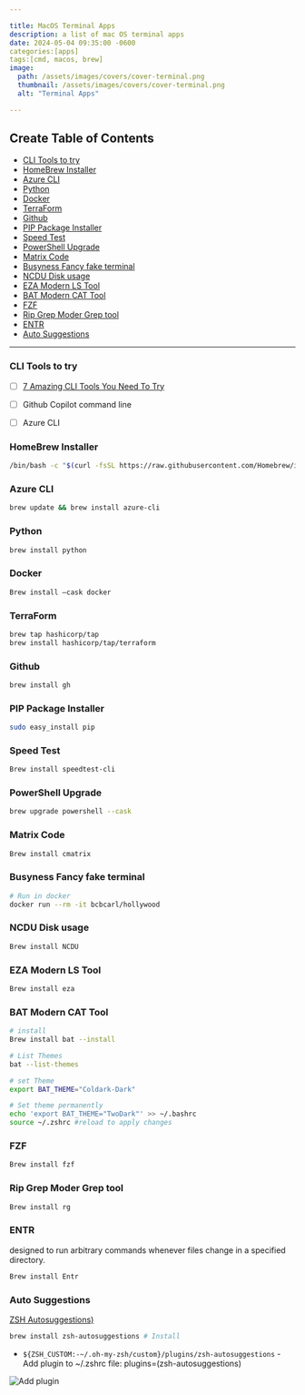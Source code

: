 ```yaml
---

title: MacOS Terminal Apps
description: a list of mac OS terminal apps
date: 2024-05-04 09:35:00 -0600
categories:[apps]
tags:[cmd, macos, brew]
image:
  path: /assets/images/covers/cover-terminal.png
  thumbnail: /assets/images/covers/cover-terminal.png
  alt: "Terminal Apps"

---
```


## Create Table of Contents

- [CLI Tools to try](#cli-tools-to-try)
- [HomeBrew Installer](#homebrew-installer)
- [Azure CLI](#azure-cli)
- [Python](#python)
- [Docker](#docker)
- [TerraForm](#terraform)
- [Github](#github)
- [PIP Package Installer](#pip-package-installer)
- [Speed Test](#speed-test)
- [PowerShell Upgrade](#powershell-upgrade)
- [Matrix Code](#matrix-code)
- [Busyness Fancy fake terminal](#busyness-fancy-fake-terminal)
- [NCDU Disk usage](#ncdu-disk-usage)
- [EZA Modern LS Tool](#eza-modern-ls-tool)
- [BAT Modern CAT Tool](#bat-modern-cat-tool)
- [FZF](#fzf)
- [Rip Grep Moder Grep tool](#rip-grep-moder-grep-tool)
- [ENTR](#entr)
- [Auto Suggestions](#auto-suggestions)

---

### CLI Tools to try
- [ ] [7 Amazing CLI Tools You Need To Try](https://www.youtube.com/watch?v=mmqDYw9C30I&list=WL&index=2&t=573s)
- [ ] Github Copilot command line
- [ ] Azure CLI



### HomeBrew Installer
```bash
/bin/bash -c "$(curl -fsSL https://raw.githubusercontent.com/Homebrew/install/HEAD/install.sh)"
```

### Azure CLI
```bash
brew update && brew install azure-cli
```

### Python
```bash
brew install python
```

### Docker
```bash
Brew install —cask docker
```

### TerraForm
```bash
brew tap hashicorp/tap
brew install hashicorp/tap/terraform
```
### Github
```bash
brew install gh
```

### PIP Package Installer
```bash
sudo easy_install pip
```

### Speed Test
```bash
Brew install speedtest-cli 
```

### PowerShell Upgrade
```bash
brew upgrade powershell --cask
```

### Matrix Code
```bash
Brew install cmatrix
```

### Busyness Fancy fake terminal
```bash
# Run in docker
docker run --rm -it bcbcarl/hollywood
```


### NCDU Disk usage
```bash
Brew install NCDU
```


### EZA Modern LS Tool
```bash
Brew install eza
```

### BAT Modern CAT Tool
```bash
# install
Brew install bat --install

# List Themes
bat --list-themes

# set Theme
export BAT_THEME="Coldark-Dark"

# Set theme permanently
echo 'export BAT_THEME="TwoDark"' >> ~/.bashrc
source ~/.zshrc #reload to apply changes

```

### FZF
```bash
Brew install fzf
```


### Rip Grep Moder Grep tool
```bash
Brew install rg
```

### ENTR
designed to run arbitrary commands whenever files change in a specified directory.
```bash
Brew install Entr
```

### Auto Suggestions
[ZSH Autosuggestions)](https://github.com/zsh-users/zsh-autosuggestions)

```bash
brew install zsh-autosuggestions # Install
```

- `${ZSH_CUSTOM:-~/.oh-my-zsh/custom}/plugins/zsh-autosuggestions` - Add plugin to ~/.zshrc file: plugins=(zsh-autosuggestions)


![Add plugin](/assets/content/example-add-plugin-zshrc.png)
